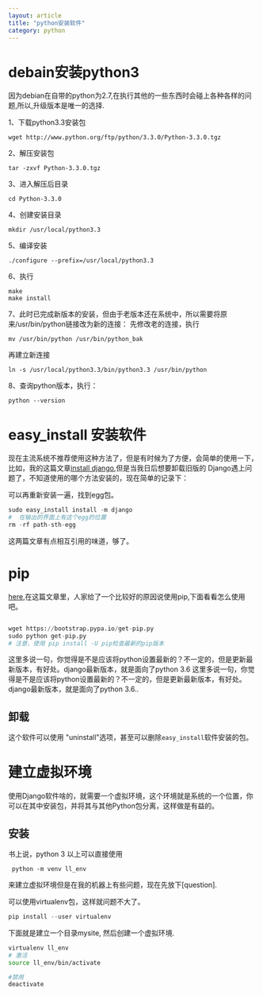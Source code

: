 ```yaml
---
layout: article
title: "python安装软件"
category: python
---
```


# debain安装python3

因为debian在自带的python为2.7,在执行其他的一些东西时会碰上各种各样的问题,所以,升级版本是唯一的选择.

1、下载python3.3安装包

	wget http://www.python.org/ftp/python/3.3.0/Python-3.3.0.tgz

2、解压安装包

	tar -zxvf Python-3.3.0.tgz

3、进入解压后目录

	cd Python-3.3.0

4、创建安装目录

	mkdir /usr/local/python3.3

5、编译安装

	./configure --prefix=/usr/local/python3.3

6、执行

	make
	make install

7、此时已完成新版本的安装，但由于老版本还在系统中，所以需要将原来/usr/bin/python链接改为新的连接：
先修改老的连接，执行

	mv /usr/bin/python /usr/bin/python_bak

再建立新连接

	ln -s /usr/local/python3.3/bin/python3.3 /usr/bin/python

8、查询python版本，执行：

	python --version

# easy_install 安装软件
现在主流系统不推荐使用这种方法了，但是有时候为了方便，会简单的使用一下，比如，我的这篇文章[install django](http://www.aftermath.cn/django_1.html),但是当我日后想要卸载旧版的 Django遇上问题了，不知道使用的哪个方法安装的，现在简单的记录下：

可以再重新安装一遍，找到egg包。

```python
sudo easy_install install -m django
#  在输出的界面上有这个egg的位置
rm -rf path-sth-egg
```
这两篇文章有点相互引用的味道，够了。

# pip

[here](https://stackoverflow.com/questions/1231688/how-do-i-remove-packages-installed-with-pythons-easy-install),在这篇文章里，人家给了一个比较好的原因说使用pip,下面看看怎么使用吧。

```python

wget https://bootstrap.pypa.io/get-pip.py
sudo python get-pip.py
# 注意，使用 pip install -U pip检查最新的pip版本
```
这里多说一句，你觉得是不是应该将python设置最新的？不一定的，但是更新最新版本，有好处。django最新版本，就是面向了python 3.6
这里多说一句，你觉得是不是应该将python设置最新的？不一定的，但是更新最新版本，有好处。django最新版本，就是面向了python 3.6..

## 卸载
这个软件可以使用 "uninstall"选项，甚至可以删除`easy_install`软件安装的包。

# 建立虚拟环境
使用Django软件啥的，就需要一个虚拟环境，这个环境就是系统的一个位置，你可以在其中安装包，并将其与其他Python包分离，这样做是有益的。

## 安装

书上说，python 3 以上可以直接使用

	 python -m venv ll_env

来建立虚拟环境但是在我的机器上有些问题，现在先放下[question].

可以使用virtualenv包，这样就问题不大了。

```python
pip install --user virtualenv
```

下面就是建立一个目录mysite, 然后创建一个虚拟环境.

```bash
virtualenv ll_env
# 激活
source ll_env/bin/activate

#禁用
deactivate
```
